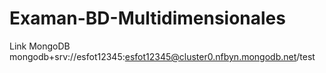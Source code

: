 # Examan-BD-Multidimensionales
Link MongoDB
mongodb+srv://esfot12345:esfot12345@cluster0.nfbyn.mongodb.net/test
